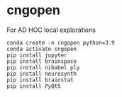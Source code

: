 # cngopen


For AD HOC local explorations
```
conda create -n cngopen python=3.9
conda activate cngopen
pip install jupyter
pip install brainspace
pip install nibabel ply
pip install neurosynth
pip install brainstat
pip install PyQt5
```
